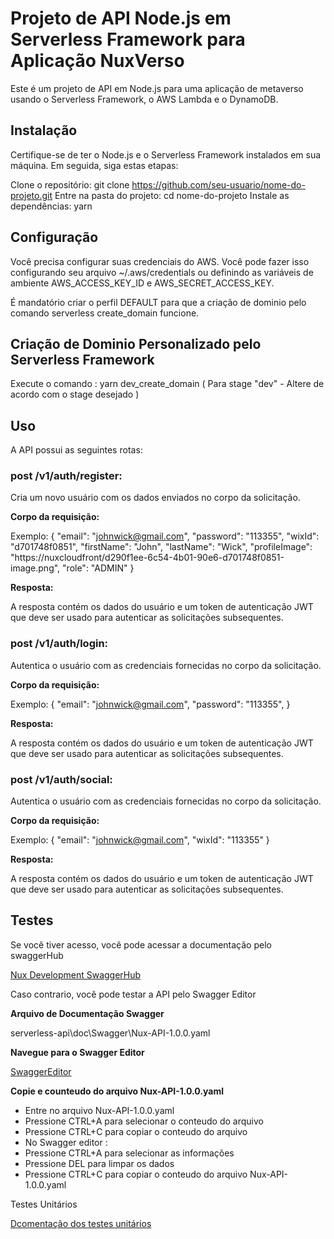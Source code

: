 # Projeto de API Node.js em Serverless Framework para Aplicação NuxVerso

Este é um projeto de API em Node.js para uma aplicação de metaverso usando o Serverless Framework, o AWS Lambda e o DynamoDB.

## Instalação

Certifique-se de ter o Node.js e o Serverless Framework instalados em sua máquina. 
Em seguida, siga estas etapas:

Clone o repositório: git clone https://github.com/seu-usuario/nome-do-projeto.git
Entre na pasta do projeto: cd nome-do-projeto
Instale as dependências: yarn

## Configuração

Você precisa configurar suas credenciais do AWS. Você pode fazer isso configurando seu arquivo ~/.aws/credentials ou definindo as variáveis de ambiente AWS_ACCESS_KEY_ID e AWS_SECRET_ACCESS_KEY.

É mandatório criar o perfil DEFAULT para que a criação de dominio pelo comando serverless create_domain funcione.

## Criação de Dominio Personalizado pelo Serverless Framework

Execute o comando : yarn dev_create_domain ( Para stage "dev" - Altere de acordo com o stage desejado )

## Uso

A API possui as seguintes rotas:

### post /v1/auth/register: 

Cria um novo usuário com os dados enviados no corpo da solicitação.

**Corpo da requisição:**

Exemplo:
{
  "email": "johnwick@gmail.com",
  "password": "113355",
  "wixId": "d701748f0851",
  "firstName": "John",
  "lastName": "Wick",
  "profileImage": "https://nuxcloudfront/d290f1ee-6c54-4b01-90e6-d701748f0851-image.png",
  "role": "ADMIN"
}

**Resposta:** 

A resposta contém os dados do usuário e um token de autenticação JWT que deve ser usado para autenticar as solicitações subsequentes.

### post /v1/auth/login:

Autentica o usuário com as credenciais fornecidas no corpo da solicitação.

**Corpo da requisição:**

Exemplo:
{
  "email": "johnwick@gmail.com",
  "password": "113355",
}

**Resposta:** 

A resposta contém os dados do usuário e um token de autenticação JWT que deve ser usado para autenticar as solicitações subsequentes.

### post /v1/auth/social:

Autentica o usuário com as credenciais fornecidas no corpo da solicitação.

**Corpo da requisição:**

Exemplo:
{
  "email": "johnwick@gmail.com",
  "wixId": "113355"
}

**Resposta:** 

A resposta contém os dados do usuário e um token de autenticação JWT que deve ser usado para autenticar as solicitações subsequentes.

## Testes

Se você tiver acesso, você pode acessar a documentação pelo swaggerHub

[Nux Development SwaggerHub](https://app.swaggerhub.com/apis/DEVELOPMENT_23/NuxverseAPI/1.0.0)


Caso contrario, você pode testar a API pelo Swagger Editor

**Arquivo de Documentação Swagger**

serverless-api\doc\Swagger\Nux-API-1.0.0.yaml

**Navegue para o Swagger Editor**

[SwaggerEditor](https://editor-next.swagger.io/)

**Copie e counteudo do arquivo Nux-API-1.0.0.yaml**

* Entre no arquivo Nux-API-1.0.0.yaml
* Pressione CTRL+A para selecionar o conteudo do arquivo
* Pressione CTRL+C para copiar o conteudo do arquivo
* No Swagger editor :
* Pressione CTRL+A para selecionar as informações
* Pressione DEL para limpar os dados
* Pressione CTRL+C para copiar o conteudo do arquivo Nux-API-1.0.0.yaml

Testes Unitários

[Dcomentação dos testes unitários](https://nuxverse.atlassian.net/wiki/spaces/~71202018361408b5884436b34a602363dd2320/pages/5832750/Unit+Tests+Documentation)

